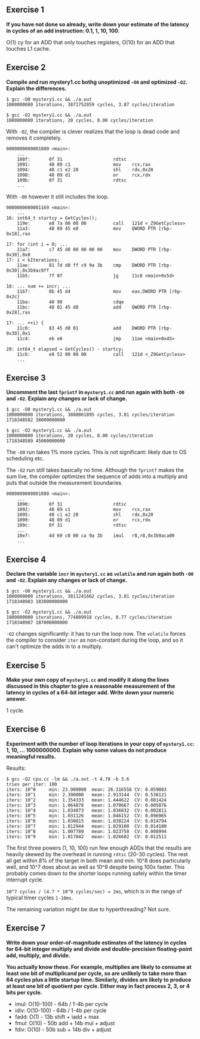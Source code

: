 ## Exercise 1
**If you have not done so already, write down your estimate of the latency in
cycles of an add instruction: 0.1, 1, 10, 100**.

O(1) cy for an ADD that only touches registers, O(10) for an ADD that touches
L1 cache.


## Exercise 2
**Compile and run mystery1.cc bothg unoptimized `-O0` and optimized `-O2`.
Explain the differences.**

```
$ gcc -O0 mystery1.cc && ./a.out
1000000000 iterations, 3871752059 cycles, 3.87 cycles/iteration

$ gcc -O2 mystery1.cc && ./a.out
1000000000 iterations, 20 cycles, 0.00 cycles/iteration
```

With `-O2`, the compiler is clever realizes that the loop is dead code and
removes it completely.

```
0000000000001080 <main>:
    ...
    108f:       0f 31                   rdtsc
    1091:       48 89 c1                mov    rcx,rax
    1094:       48 c1 e2 20             shl    rdx,0x20
    1098:       48 09 d1                or     rcx,rdx
    109b:       0f 31                   rdtsc
    ...
```

With `-O0` however it still includes the loop.

```
0000000000001169 <main>:
    ...
16: int64_t startcy = GetCycles();
    119e:       e8 7a 00 00 00          call   121d <_Z9GetCyclesv>
    11a3:       48 89 45 e8             mov    QWORD PTR [rbp-0x18],rax

17: for (int i = 0; ...
    11a7:       c7 45 d0 00 00 00 00    mov    DWORD PTR [rbp-0x30],0x0
17: i < kIterations;
    11ae:       81 7d d0 ff c9 9a 3b    cmp    DWORD PTR [rbp-0x30],0x3b9ac9ff
    11b5:       7f 0f                   jg     11c6 <main+0x5d>

18: ... sum += incr; ...
    11b7:       8b 45 d4                mov    eax,DWORD PTR [rbp-0x2c]
    11ba:       48 98                   cdqe
    11bc:       48 01 45 d8             add    QWORD PTR [rbp-0x28],rax

17: ... ++i) {
    11c0:       83 45 d0 01             add    DWORD PTR [rbp-0x30],0x1
    11c4:       eb e8                   jmp    11ae <main+0x45>

20: int64_t elapsed = GetCycles() - startcy;
    11c6:       e8 52 00 00 00          call   121d <_Z9GetCyclesv>
    ...
```


## Exercise 3
**Uncomment the last `fprintf` in `mystery1.cc` and run again with both `-O0`
and `-O2`. Explain any changes or lack of change.**

```
$ gcc -O0 mystery1.cc && ./a.out
1000000000 iterations, 3808061895 cycles, 3.81 cycles/iteration
1718348582 38000000000

$ gcc -O2 mystery1.cc && ./a.out
1000000000 iterations, 20 cycles, 0.00 cycles/iteration
1718348589 45000000000
```

The `-O0` run takes 1% more cycles. This is not significant: likely due to OS
scheduling etc.

The `-O2` run still takes basically no time. Although the `fprintf` makes the
sum live, the compiler optimizes the sequence of adds into a multiply and puts
that outside the measurement boundaries.

```
0000000000001080 <main>:
    ...
    1090:       0f 31                   rdtsc
    1092:       48 89 c1                mov    rcx,rax
    1095:       48 c1 e2 20             shl    rdx,0x20
    1099:       48 09 d1                or     rcx,rdx
    109c:       0f 31                   rdtsc
    ...
    10e7:       4d 69 c0 00 ca 9a 3b    imul   r8,r8,0x3b9aca00
    ...
```


## Exercise 4
**Declare the variable `incr` in `mystery1.cc` as `volatile` and run again both
`-O0` and `-O2`. Explain any changes or lack of change.**

```
$ gcc -O0 mystery1.cc && ./a.out
1000000000 iterations, 3811241662 cycles, 3.81 cycles/iteration
1718348983 183000000000

$ gcc -O2 mystery1.cc && ./a.out
1000000000 iterations, 774809918 cycles, 0.77 cycles/iteration
1718348987 187000000000
```

`-O2` changes significantly: it has to run the loop now. The `volatile` forces
the compiler to consider `iter` as non-constant during the loop, and so it can't
optimize the adds in to a multiply.

## Exercise 5
**Make your own copy of `mystery1.cc` and modify it along the lines discussed
in this chapter to give a reasonable measurement of the latency in cycles of a
64-bit integer add. Write down your numeric answer.**

1 cycle.


## Exercise 6
**Experiment with the number of loop iterations in your copy of `mystery1.cc`:
1, 10, ... 1000000000. Explain why some values do not produce meaningful
results.**

Results:

```
$ gcc -O2 cpu.cc -lm && ./a.out -t 4.78 -b 3.6
tries per iter: 100
iters: 10^0     min: 23.900000  mean: 26.316556 CV: 0.059003
iters: 10^1     min: 2.390000   mean: 2.913144  CV: 0.536121
iters: 10^2     min: 1.354333   mean: 1.444622  CV: 0.081424
iters: 10^3     min: 1.064878   mean: 1.070667  CV: 0.005076
iters: 10^4     min: 1.034073   mean: 1.036832  CV: 0.002811
iters: 10^5     min: 1.031126   mean: 1.046152  CV: 0.096965
iters: 10^6     min: 1.030815   mean: 1.038224  CV: 0.014794
iters: 10^7     min: 1.012944   mean: 1.029100  CV: 0.014100
iters: 10^8     min: 1.007789   mean: 1.023758  CV: 0.008994
iters: 10^9     min: 1.017842   mean: 1.026602  CV: 0.012511
```

The first three powers (1, 10, 100) run few enough ADDs that the results are
heavily skewed by the overhead in running `rdtsc` (20-30 cycles). The rest all
get within 8% of the target in both mean and min. 10^8 does particularly well,
and 10^7 does about as well as 10^9 despite being 100x faster.
This probably comes down to the shorter loops running safely within the timer
interrupt cycle.

`10^7 cycles / (4.7 * 10^9 cycles/sec) = 2ms`, which is in the range of typical
timer cycles `1-10ms`.

The remaining variation might be due to hyperthreading? Not sure.


## Exercise 7
**Write down your order-of-magnitude estimates of the latency in cycles for
64-bit integer multiply and divide and double-precision floating-point add,
multiply, and divide.**

**You actually know these. For example, multiplies are likely to consume at
least one bit of multiplicand per cycle, so are unlikely to take more than 64
cycles plus a little startup time. Similarly, divides are likely to produce at
least one bit of quotient per cycle. Either may in fact process 2, 3, or 4 bits
per cycle.**

- imul: O(10-100) - 64b / 1-4b per cycle
- idiv: O(10-100) - 64b / 1-4b per cycle
- fadd: O(1) - 13b shift + iadd + max
- fmul: O(10) - 50b add + 14b mul + adjust
- fdiv: O(10) - 50b sub + 14b div + adjust
